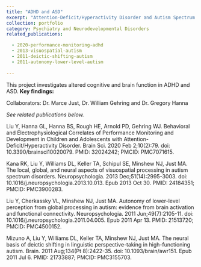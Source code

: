 ```yaml
---
title: "ADHD and ASD"
excerpt: "Attention-Deficit/Hyperactivity Disorder and Autism Spectrum Disorder"
collection: portfolio
category: Psychiatry and Neurodevelopmental Disorders
related_publications:

  - 2020-performance-monitoring-adhd
  - 2013-visuospatial-autism
  - 2011-deictic-shifting-autism
  - 2011-autonomy-lower-level-autism
  
---
```


This project investigates altered cognitive and brain function in ADHD and ASD.
**Key findings:** 

Collaborators: Dr. Marce Just, Dr. William Gehring and Dr. Gregory Hanna 

*See related publications below.*

Liu Y, Hanna GL, Hanna BS, Rough HE, Arnold PD, Gehring WJ. Behavioral and Electrophysiological Correlates of Performance Monitoring and Development in Children and Adolescents with Attention-Deficit/Hyperactivity Disorder. Brain Sci. 2020 Feb 2;10(2):79. doi: 10.3390/brainsci10020079. PMID: 32024242; PMCID: PMC7071615.

Kana RK, Liu Y, Williams DL, Keller TA, Schipul SE, Minshew NJ, Just MA. The local, global, and neural aspects of visuospatial processing in autism spectrum disorders. Neuropsychologia. 2013 Dec;51(14):2995-3003. doi: 10.1016/j.neuropsychologia.2013.10.013. Epub 2013 Oct 30. PMID: 24184351; PMCID: PMC3900283.

Liu Y, Cherkassky VL, Minshew NJ, Just MA. Autonomy of lower-level perception from global processing in autism: evidence from brain activation and functional connectivity. Neuropsychologia. 2011 Jun;49(7):2105-11. doi: 10.1016/j.neuropsychologia.2011.04.005. Epub 2011 Apr 13. PMID: 21513720; PMCID: PMC4500152.

Mizuno A, Liu Y, Williams DL, Keller TA, Minshew NJ, Just MA. The neural basis of deictic shifting in linguistic perspective-taking in high-functioning autism. Brain. 2011 Aug;134(Pt 8):2422-35. doi: 10.1093/brain/awr151. Epub 2011 Jul 6. PMID: 21733887; PMCID: PMC3155703.
